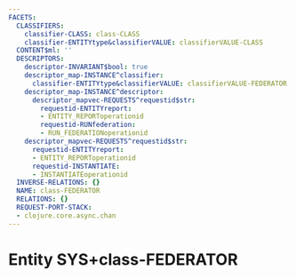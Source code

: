```yaml
---
FACETS:
  CLASSIFIERS:
    classifier-CLASS: class-CLASS
    classifier-ENTITYtype&classifierVALUE: classifierVALUE-CLASS
  CONTENT$ml: ''
  DESCRIPTORS:
    descriptor-INVARIANT$bool: true
    descriptor_map-INSTANCE^classifier:
      classifier-ENTITYtype&classifierVALUE: classifierVALUE-FEDERATOR
    descriptor_map-INSTANCE^descriptor:
      descriptor_mapvec-REQUESTS^requestid$str:
        requestid-ENTITYreport:
        - ENTITY_REPORToperationid
        requestid-RUNfederation:
        - RUN_FEDERATIONoperationid
    descriptor_mapvec-REQUESTS^requestid$str:
      requestid-ENTITYreport:
      - ENTITY_REPORToperationid
      requestid-INSTANTIATE:
      - INSTANTIATEoperationid
  INVERSE-RELATIONS: {}
  NAME: class-FEDERATOR
  RELATIONS: {}
  REQUEST-PORT-STACK:
  - clojure.core.async.chan
---
```

# Entity SYS+class-FEDERATOR

